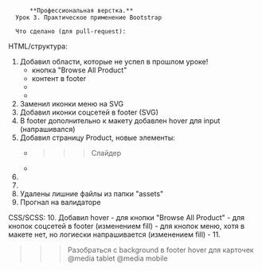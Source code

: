           **Профессиональная верстка.**
      Урок 3. Практическое применение Bootstrap

      Что сделано (для pull-request):
HTML/структура:
1. Добавил области, которые не успел в прошлом уроке!
      - кнопка "Browse All Product"
      - контент в footer
      -
      -
2. Заменил иконки меню на SVG
3. Добавил иконки соцсетей в footer (SVG)
4. В footer дополнительно к макету добавлен hover для input (напрашивался)
5. Добавил страницу Product, новые элементы:
      - >>>Слайдер
      - 
6. 
7. 
8. Удалены лишние файлы из папки "assets"
9. Прогнал на валидаторе

CSS/SCSS:
10. Добавил hover
      - для кнопки "Browse All Product"
      - для кнопок соцсетей в footer (изменением fill)
      - для кнопок меню, хотя в макете нет, но логиески напрашивается (изменением fill)
      - 
11. 

>>>Разобраться с background в footer
>>>hover для карточек
>>>@media tablet
>>>@media mobile